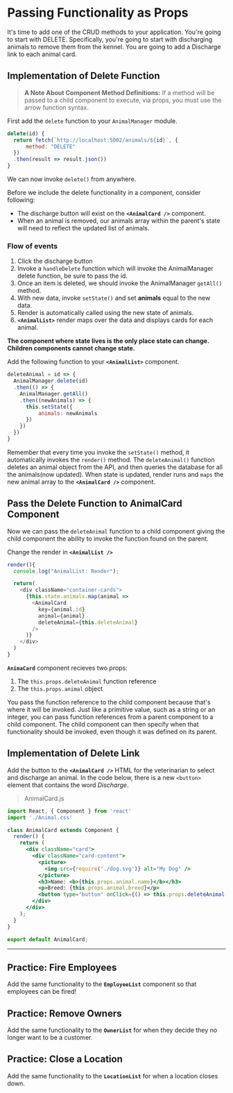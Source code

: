 # Passing Functionality as Props

It's time to add one of the CRUD methods to your application. You're going to start with DELETE. Specifically, you're going to start with discharging animals to remove them from the kennel. You are going to add a Discharge link to each animal card.

## Implementation of Delete Function
>**A Note About Component Method Definitions:** If a method will be passed to a child component to execute, via props, you must use the arrow function syntax.

First add the `delete` function to your `AnimalManager` module.

```js
delete(id) {
  return fetch(`http://localhost:5002/animals/${id}`, {
      method: "DELETE"
  })
  .then(result => result.json())
}
```
We can now invoke `delete()` from anywhere.

Before we include the delete functionality in a component, consider following:
* The discharge button will exist on the **`<AnimalCard />`** component.
* When an animal is removed, our animals array within the parent's state will need to reflect the updated list of animals.

### Flow of events
1. Click the discharge button
1. Invoke a `handleDelete` function which will invoke the AnimalManager delete function, be sure to pass the id.
1. Once an item is deleted, we should invoke the AnimalManager `getAll()` method.
1. With new data, invoke `setState()` and set **animals** equal to the new data.
1. Render is automatically called using the new state of animals.
1. **`<AnimalList>`** render maps over the data and displays cards for each animal.

**The component where state lives is the only place state can change. Children components cannot change state.**

Add the following function to your **`<AnimalList>`** component.

```js
deleteAnimal = id => {
  AnimalManager.delete(id)
  .then(() => {
    AnimalManager.getAll()
    .then((newAnimals) => {
      this.setState({
          animals: newAnimals
      })
    })
  })
}
```

Remember that every time you invoke the `setState()` method, it automatically invokes the `render()` method. The `deleteAnimal()` function deletes an animal object from the API, and then queries the database for all the animals(now updated). When state is updated, render runs and `maps` the new animal array to the **`<AnimalCard />`** component.


## Pass the Delete Function to AnimalCard Component
Now we can pass the `deleteAnimal` function to a child component giving the child component the ability to invoke the function found on the parent.

Change the render in **`<AnimalList />`**

```js
render(){
  console.log("AnimalList: Render");

  return(
    <div className="container-cards">
      {this.state.animals.map(animal =>
        <AnimalCard
          key={animal.id}
          animal={animal}
          deleteAnimal={this.deleteAnimal}
        />
      )}
    </div>
  )
}
```

**`AnimaCard`** component recieves two props:

1. The `this.props.deleteAnimal` function reference
2. The `this.props.animal` object


You pass the function reference to the child component because that's where it will be invoked. Just like a primitive value, such as a string or an integer, you can pass function references from a parent component to a child component. The child component can then specify when that functionality should be invoked, even though it was defined on its parent.

## Implementation of Delete Link

Add the button to the **`<AnimalCard />`** HTML for the veterinarian to select and discharge an animal. In the code below, there is a new `<button>` element that contains the word *Discharge*.

> AnimalCard.js

```jsx
import React, { Component } from 'react'
import './Animal.css'

class AnimalCard extends Component {
  render() {
    return (
      <div className="card">
        <div className="card-content">
          <picture>
            <img src={require('./dog.svg')} alt="My Dog" />
          </picture>
          <h3>Name: <b>{this.props.animal.name}</b></h3>
          <p>Breed: {this.props.animal.breed}</p>
          <button type="button" onClick={() => this.props.deleteAnimal(this.props.animal.id)}>Discharge</button>
        </div>
      </div>
    );
  }
}

export default AnimalCard;
```

---

## Practice: Fire Employees

Add the same functionality to the **`EmployeeList`** component so that employees can be fired!

## Practice: Remove Owners

Add the same functionality to the **`OwnerList`** for when they decide they no longer want to be a customer.

## Practice: Close a Location
Add the same functionality to the **`LocationList`** for when a location closes down.

